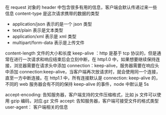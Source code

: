 在 request 对象的 header 中包含很多有用的信息，客户端会默认传递过来一些信息
content-type 是这次请求携带的数据的类型

- application/json 表示的是一个 json 类型
- text/plain 表示是文本类型
- application/xml 表示是 xml 类型
- multipart/form-data 表示是上传文件

content-length 文件的大小和长度
keep-alive ：http 是基于 tcp 协议的，但是通常在进行一次请求和响应结束后会立刻中断，在 http1.0 中，如果想要继续保持连接，浏览器需要在请求头中添加 connection：keep-alive，服务器需要在响应头中添加 connection:keep-alive，当客户端再次放请求时，就会使用同一个连接，直至一方中断连接。在 http1.1 中，所有连接默认是 connection: keep-alive 的，不同的 web 服务器会有不同的保持 keep-alive 的事件，node 中默认是 5s

accept-encoding: 告知服务器，客户端支持的文件压缩格式，比如 js 文件可以使用 gzip 编码，对应.gz 文件
accept: 告知服务器，客户端可接受文件的格式类型
user-agent： 客户端相关的信息
